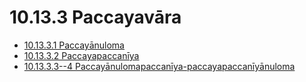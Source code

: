 # 10.13.3 Paccayavāra

* [10.13.3.1 Paccayānuloma](10.13.3/10.13.3.1.md)
* [10.13.3.2 Paccayapaccanīya](10.13.3/10.13.3.2.md)
* [10.13.3.3--4 Paccayānulomapaccanīya-paccayapaccanīyānuloma](10.13.3/10.13.3.3--4.md)
